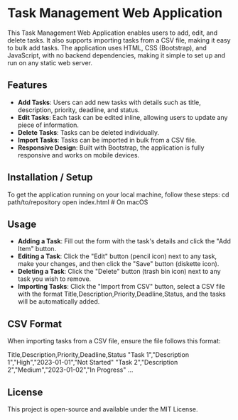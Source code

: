 # Task Management Web Application

This Task Management Web Application enables users to add, edit, and delete tasks. It also supports importing tasks from a CSV file, making it easy to bulk add tasks. The application uses HTML, CSS (Bootstrap), and JavaScript, with no backend dependencies, making it simple to set up and run on any static web server.

## Features

- **Add Tasks**: Users can add new tasks with details such as title, description, priority, deadline, and status.
- **Edit Tasks**: Each task can be edited inline, allowing users to update any piece of information.
- **Delete Tasks**: Tasks can be deleted individually.
- **Import Tasks**: Tasks can be imported in bulk from a CSV file.
- **Responsive Design**: Built with Bootstrap, the application is fully responsive and works on mobile devices.

## Installation / Setup
To get the application running on your local machine, follow these steps:
cd path/to/repository
open index.html # On macOS

## Usage

- **Adding a Task**: Fill out the form with the task's details and click the "Add Item" button.
- **Editing a Task**: Click the "Edit" button (pencil icon) next to any task, make your changes, and then click the "Save" button (diskette icon).
- **Deleting a Task**: Click the "Delete" button (trash bin icon) next to any task you wish to remove.
- **Importing Tasks**: Click the "Import from CSV" button, select a CSV file with the format Title,Description,Priority,Deadline,Status, and the tasks will be automatically added.

## CSV Format
When importing tasks from a CSV file, ensure the file follows this format:

Title,Description,Priority,Deadline,Status
"Task 1","Description 1","High","2023-01-01","Not Started"
"Task 2","Description 2","Medium","2023-01-02","In Progress"
...

## License
This project is open-source and available under the MIT License.